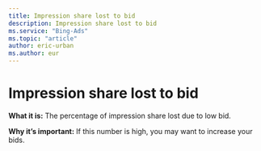 ```yaml
---
title: Impression share lost to bid
description: Impression share lost to bid
ms.service: "Bing-Ads"
ms.topic: "article"
author: eric-urban
ms.author: eur
---
```


# Impression share lost to bid

**What it is:**     The percentage of impression share lost due to low bid.

**Why it’s important:**     If this number is high, you may want to increase your bids.


